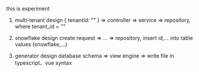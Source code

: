 this is experiment

1. multi-tenant design
{ tenantId: "" } => controller => service => repository, where tenant_id = ""

2. snowflake design
create request => ... => repository,   insert id,... into table values (snowflake,...)

3. generator design 
database schema => view engine => write file in typescript、vue syntax